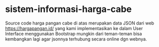 # sistem-informasi-harga-cabe

Source code harga pangan cabe di atas merupakan data JSON dari web https://hargapangan.id/ yang kami implementasikan ke dalam User Interface menggunakan Bootstrap
mungkin dari teman-teman bisa kembangkan lagi agar jsonnya terhubung secara online dgn webnya.
